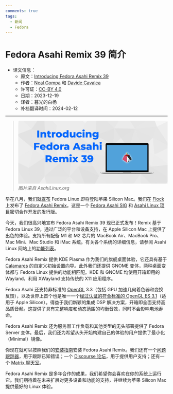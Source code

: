 ```yaml
---
comments: true
tags:
  - 新闻
  - Fedora
---
```


# Fedora Asahi Remix 39 简介

- 译文信息：
    - 原文：[Introducing Fedora Asahi Remix 39](https://fedoramagazine.org/introducing-fedora-asahi-remix-39/)
    - 作者：[Neal Gompa](https://fedoramagazine.org/author/ngompa/) 和 [Davide Cavalca](https://fedoramagazine.org/author/dcavalca/)
    - 许可证：[CC-BY 4.0](https://creativecommons.org/licenses/by/4.0/)
    - 日期：2023-12-19
    - 译者：暮光的白杨
    - 补档翻译时间：2024-02-12

----

> ![](./images/2023-12/Fedora_Asahi_remix_39_intro-1536x650.jpg)
> *图片来自 AsahiLinux.org*

早在八月，我们就[宣布] Fedora Linux 即将登陆苹果 Silicon Mac。我们在 [Flock] 上发布了 [Fedora Asahi Remix]。这是一个 [Fedora Asahi SIG] 和 [Asahi Linux 项目]密切合作开发的发行版。

[宣布]: ./fedora-asahi-remix.md
[Flock]: https://flocktofedora.org/
[Fedora Asahi Remix]: https://asahilinux.org/fedora/
[Fedora Asahi SIG]: https://fedoraproject.org/wiki/SIGs/Asahi
[Asahi Linux 项目]: https://asahilinux.org/

今天，我们很高兴地宣布 Fedora Asahi Remix 39 现已正式发布！Remix 基于 Fedora Linux 39，通过广泛的平台和设备支持，在 Apple Silicon Mac 上提供了出色的体验。支持所有配备 M1 和 M2 芯片的 MacBook Air、MacBook Pro、Mac Mini、Mac Studio 和 iMac 系统。有关各个系统的详细信息，请参阅 Asahi Linux 网站上的[功能列表]。

[功能列表]: https://asahilinux.org/fedora/

Fedora Asahi Remix 提供 KDE Plasma 作为我们的旗舰桌面体验，它还具有基于 [Calamares] 的自定义初始设置向导。此外我们还提供 GNOME 变体，两种桌面变体都与 Fedora Linux 提供的功能相匹配。KDE 和 GNOME 均使用开箱即用的 Wayland，利用 XWayland 支持传统的 X11 应用程序。

[Calamares]: https://calamares.io/

Fedora Asahi 还支持非标准的 [OpenGL] 3.3（包括 GPU 加速几何着色器和变换反馈），以及世界上首个也是唯一一个[经过认证的符合标准的 OpenGL ES 3.1](https://www.khronos.org/conformance/adopters/conformant-products/opengles#submission_1007)（适用于 Apple Silicon）。得益于我们新颖的集成 DSP 解决方案，开箱即全面支持高品质音频。这提供了具有完整响度和动态范围的均衡音效，同时不会影响电池寿命。

[OpenGL]: https://www.opengl.org/

Fedora Asahi Remix 还为服务器工作负载和其他类型的无头部署提供了 Fedora Server 变体。最后，我们还为希望从头开始构建自己的体验的用户提供了最小化（Minimal）镜像。

你现在就可以按照我们的[安装指南]安装 Fedora Asahi Remix。我们还有一个[问题跟踪器]，用于跟踪已知错误；一个 [Discourse 论坛]，用于提供用户支持；还有一个 [Matrix 聊天室]。

[安装指南]: https://docs.fedoraproject.org/en-US/fedora-asahi-remix/installation/
[问题跟踪器]: https://pagure.io/fedora-asahi/remix-bugs/issues
[Discourse 论坛]: https://discussion.fedoraproject.org/c/neighbors/asahi/92
[Matrix 聊天室]: https://matrix.to/#/#asahi:fedoraproject.org

Fedora Asahi Remix 是多年合作的成果，我们希望你会喜欢在你的系统上运行它。我们期待着在未来扩展对更多设备和功能的支持，并继续为苹果 Silicon Mac 提供最好的 Linux 体验。